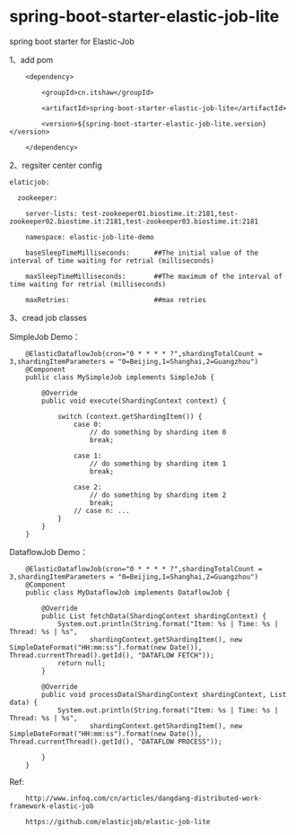 # spring-boot-starter-elastic-job-lite
spring boot starter for Elastic-Job

1、add pom

        <dependency>
        
            <groupId>cn.itshaw</groupId>
            
            <artifactId>spring-boot-starter-elastic-job-lite</artifactId>
            
            <version>${spring-boot-starter-elastic-job-lite.version}</version>
            
        </dependency>
  
2、regsiter center config


    elaticjob:

      zookeeper:
  
        server-lists: test-zookeeper01.biostime.it:2181,test-zookeeper02.biostime.it:2181,test-zookeeper03.biostime.it:2181
    
        namespace: elastic-job-lite-demo
    
        baseSleepTimeMilliseconds:      ##The initial value of the interval of time waiting for retrial (milliseconds)
    
        maxSleepTimeMilliseconds:       ##The maximum of the interval of time waiting for retrial (milliseconds)
    
        maxRetries:                     ##max retries
  
3、cread job classes

SimpleJob Demo：
       
        @ElasticDataflowJob(cron="0 * * * * ?",shardingTotalCount = 3,shardingItemParameters = "0=Beijing,1=Shanghai,2=Guangzhou")
        @Component
        public class MySimpleJob implements SimpleJob {

            @Override
            public void execute(ShardingContext context) {

                switch (context.getShardingItem()) {
                    case 0:
                        // do something by sharding item 0
                        break;

                    case 1:
                        // do something by sharding item 1
                        break;

                    case 2:
                        // do something by sharding item 2
                        break;
                    // case n: ...
                }
            }
        }

DataflowJob Demo：

        @ElasticDataflowJob(cron="0 * * * * ?",shardingTotalCount = 3,shardingItemParameters = "0=Beijing,1=Shanghai,2=Guangzhou")
        @Component
        public class MyDataflowJob implements DataflowJob {

            @Override
            public List fetchData(ShardingContext shardingContext) {
                System.out.println(String.format("Item: %s | Time: %s | Thread: %s | %s",
                        shardingContext.getShardingItem(), new SimpleDateFormat("HH:mm:ss").format(new Date()), Thread.currentThread().getId(), "DATAFLOW FETCH"));
                return null;
            }

            @Override
            public void processData(ShardingContext shardingContext, List data) {
                System.out.println(String.format("Item: %s | Time: %s | Thread: %s | %s",
                        shardingContext.getShardingItem(), new SimpleDateFormat("HH:mm:ss").format(new Date()), Thread.currentThread().getId(), "DATAFLOW PROCESS"));

            }
        }
        

Ref:

        http://www.infoq.com/cn/articles/dangdang-distributed-work-framework-elastic-job
        
        https://github.com/elasticjob/elastic-job-lite
